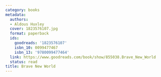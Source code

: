 ```yaml
---
category: books
metadata:
  authors:
  - Aldous Huxley
  cover: 1823576107.jpg
  format: paperback
  ids:
    goodreads: '1823576107'
    isbn_10: 0099477467
    isbn_13: '9780099477464'
  link: https://www.goodreads.com/book/show/855038.Brave_New_World
  status: read
title: Brave New World
---
```

